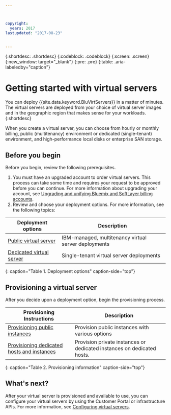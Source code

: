 ```yaml
---



copyright:
  years: 2017
lastupdated: "2017-08-23"


---
```


{:shortdesc: .shortdesc}
{:codeblock: .codeblock}
{:screen: .screen}
{:new_window: target="_blank"}
{:pre: .pre}
{:table: .aria-labeledby="caption"}

# Getting started with virtual servers
You can deploy {{site.data.keyword.BluVirtServers}} in a matter of minutes. The virtual servers are deployed from your choice of virtual server images and in the geographic region that makes sense for your workloads.
{:shortdesc}

When you create a virtual server, you can choose from hourly or monthly billing, public (multitenancy) environment or dedicated (single-tenant) environment, and high-performance local disks or enterprise SAN storage.

## Before you begin

Before you begin, review the following prerequisites.

  1. You must have an upgraded account to order virtual servers. This process can take some time and requires your request to be approved before you can continue. For more information about upgrading your account, see [Upgrading and unifying Bluemix and SoftLayer billing accounts](https://console.ng.bluemix.net/docs/admin/softlayerlink.html).
  2. Review and choose your deployment options. For more information, see the following topics: 
     
|              Deployment options                           |  Description                                        |
| --------------------------------------------------------- | --------------------------------------------------- |
|[Public virtual server](../vsi/vsi_public.html)            | IBM-managed, multitenancy virtual server deployments |
|[Dedicated virtual server](../vsi/vsi_dedicated.html)      | Single-tenant virtual server deployments            |
{: caption="Table 1. Deployment options" caption-side="top"}   

## Provisioning a virtual server 

After you decide upon a deployment option, begin the provisioning process.

|              Provisioning Instructions                                         |  Description                                            |
| -------------------------------------------------------------------------- | ------------------------------------------------------- |
|[Provisioning public instances](../vsi/vsi_provision_public.html)                | Provision public instances with various options             |
|[Provisioning dedicated hosts and instances](../vsi/vsi_provision_dedicated.html)| Provision private instances or dedicated instances on dedicated hosts.|
{: caption="Table 2. Provisioning information" caption-side="top"}
   
## What's next?

After your virtual server is provisioned and available to use, you can configure your virtual servers by using the 
Customer Portal or infrastructure APIs. For more information, see [Configuring virtual servers](../vsi/vsi_configuring.html).
